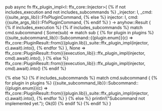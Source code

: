 pub async fn ffx_plugin_impl<I: ffx_core::Injector>(
{% if not includes_execution and not includes_subcommands %}
  _injector: I,
  _cmd: {{suite_args_lib}}::FfxPluginCommand,
{% else %}
  injector: I,
  cmd: {{suite_args_lib}}::FfxPluginCommand,
{% endif %}
) -> anyhow::Result<i32>
{
{% if includes_execution %}
{% if includes_subcommands %}
  match cmd.subcommand {
      Some(sub) => match sub {
{% for plugin in plugins %}
        {{suite_subcommand_lib}}::Subcommand::{{plugin.enum}}(c) => ffx_core::PluginResult::from({{plugin.lib}}_suite::ffx_plugin_impl(injector, c).await).into(),
{% endfor %}
      },
      None => ffx_core::PluginResult::from({{execution_lib}}::ffx_plugin_impl(injector, cmd).await).into(),
    }
{% else %}
  ffx_core::PluginResult::from({{execution_lib}}::ffx_plugin_impl(injector, cmd).await).into()
{% endif %}

{% else %}
{% if includes_subcommands %}
    match cmd.subcommand {
{% for plugin in plugins %}
      {{suite_subcommand_lib}}::Subcommand::{{plugin.enum}}(c) => ffx_core::PluginResult::from({{plugin.lib}}_suite::ffx_plugin_impl(injector, c).await).into(),
{% endfor %}
    }
{% else %}
    println!("Subcommand not implemented yet.");
    Ok(0)
{% endif %}
{% endif %}
}
